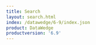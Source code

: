```yaml
---
title: Search
layout: search.html
index: /datawedge/6-9/index.json
product: DataWedge
productversion: '6.9'
---
```













